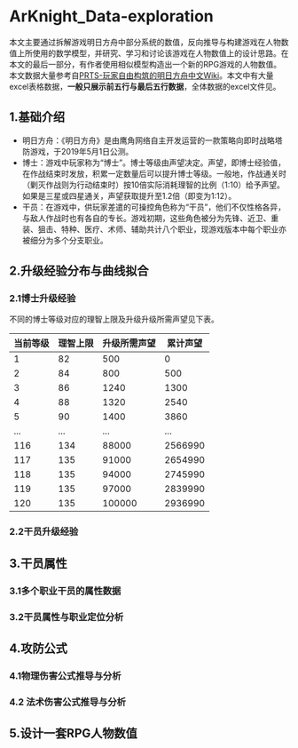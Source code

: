 # ArKnight_Data-exploration
本文主要通过拆解游戏明日方舟中部分系统的数值，反向推导与构建游戏在人物数值上所使用的数学模型，并研究、学习和讨论该游戏在人物数值上的设计思路。在本文的最后一部分，有作者使用相似模型构造出一个新的RPG游戏的人物数值。本文数据大量参考自[PRTS-玩家自由构筑的明日方舟中文Wiki](https://prts.wiki/w/%E9%A6%96%E9%A1%B5)。本文中有大量excel表格数据，**一般只展示前五行与最后五行数据**，全体数据的excel文件见。
## 1.基础介绍
* 明日方舟：《明日方舟》是由鹰角网络自主开发运营的一款策略向即时战略塔防游戏，于2019年5月1日公测。
* 博士：游戏中玩家称为“博士”。博士等级由声望决定。声望，即博士经验值，在作战结束时发放，积累一定数量后可以提升博士等级。一般地，作战通关时（剿灭作战则为行动结束时）按10倍实际消耗理智的比例（1:10）给予声望。如果是三星或四星通关，声望获取提升至1.2倍（即变为1:12）。
* 干员：在游戏中，供玩家差遣的可操控角色称为“干员”，他们不仅性格各异，与敌人作战时也有各自的专长。游戏初期，这些角色被分为先锋、近卫、重装、狙击、特种、医疗、术师、辅助共计八个职业，现游戏版本中每个职业亦被细分为多个分支职业。

## 2.升级经验分布与曲线拟合
### 2.1博士升级经验
不同的博士等级对应的理智上限及升级升级所需声望见下表。

| 当前等级 | 理智上限 | 升级所需声望 | 累计声望 |
|------|------|--------|------|
| 1    | 82   | 500    | 0    |
| 2    | 84   | 800    | 500  |
| 3    | 86   | 1240   | 1300 |
| 4    | 88   | 1320   | 2540 |
| 5    | 90   | 1400   | 3860 |
| ...    | ...   | ...   | ... |
| 116 | 134 | 88000  | 2566990 |
| 117 | 135 | 91000  | 2654990 |
| 118 | 135 | 94000  | 2745990 |
| 119 | 135 | 97000  | 2839990 |
| 120 | 135 | 100000 | 2936990 |



### 2.2干员升级经验

## 3.干员属性
### 3.1多个职业干员的属性数据
### 3.2干员属性与职业定位分析

## 4.攻防公式
### 4.1物理伤害公式推导与分析
### 4.2 法术伤害公式推导与分析

## 5.设计一套RPG人物数值
